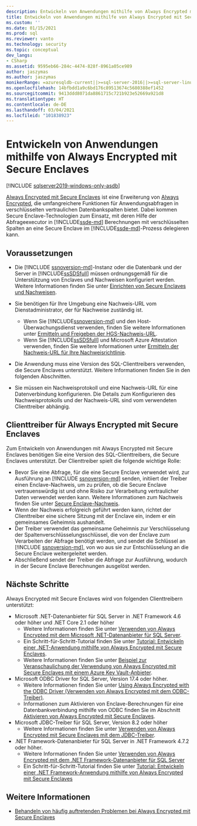 ```yaml
---
description: Entwickeln von Anwendungen mithilfe von Always Encrypted mit Secure Enclaves
title: Entwickeln von Anwendungen mithilfe von Always Encrypted mit Secure Enclaves | Microsoft-Dokumentation
ms.custom: ''
ms.date: 01/15/2021
ms.prod: sql
ms.reviewer: vanto
ms.technology: security
ms.topic: conceptual
dev_langs:
- CSharp
ms.assetid: 9595eb66-284c-4474-828f-8961a05ce989
author: jaszymas
ms.author: jaszymas
monikerRange: =azuresqldb-current||>=sql-server-2016||>=sql-server-linux-2017||=azuresqldb-mi-current
ms.openlocfilehash: 14bfbdd1a9c6bd176c89513674c5680388ef1452
ms.sourcegitcommit: 9413ddd8071da8861715c721b923e52669a921d8
ms.translationtype: HT
ms.contentlocale: de-DE
ms.lasthandoff: 03/04/2021
ms.locfileid: "101838923"
---
```

# <a name="develop-applications-using-always-encrypted-with-secure-enclaves"></a>Entwickeln von Anwendungen mithilfe von Always Encrypted mit Secure Enclaves
[!INCLUDE [sqlserver2019-windows-only-asdb](../../../includes/applies-to-version/sqlserver2019-windows-only-asdb.md)]

[Always Encrypted mit Secure Enclaves](always-encrypted-enclaves.md) ist eine Erweiterung von [Always Encrypted](always-encrypted-database-engine.md), die umfangreichere Funktionen für Anwendungsabfragen in verschlüsselten vertraulichen Datenbankspalten bietet. Dabei kommen Secure Enclave-Technologien zum Einsatz, mit deren Hilfe der Abfrageexecutor in [!INCLUDE[ssde-md](../../../includes/ssde-md.md)] Berechnungen mit verschlüsselten Spalten an eine Secure Enclave im [!INCLUDE[ssde-md](../../../includes/ssde-md.md)]-Prozess delegieren kann.

## <a name="prerequisites"></a>Voraussetzungen

- Die [!INCLUDE [ssnoversion-md](../../../includes/ssnoversion-md.md)]-Instanz oder die Datenbank und der Server in [!INCLUDE[ssSDSfull](../../../includes/sssdsfull-md.md)] müssen ordnungsgemäß für die Unterstützung von Enclaves und Nachweisen konfiguriert werden. Weitere Informationen finden Sie unter [Einrichten von Secure Enclaves und Nachweisen](configure-always-encrypted-enclaves.md#set-up-the-secure-enclave-and-attestation).
- Sie benötigen für Ihre Umgebung eine Nachweis-URL vom Dienstadministrator, der für Nachweise zuständig ist.

  - Wenn Sie [!INCLUDE[ssnoversion-md](../../../includes/ssnoversion-md.md)] und den Host-Überwachungsdienst verwenden, finden Sie weitere Informationen unter [Ermitteln und Freigeben der HGS-Nachweis-URL](../../../relational-databases/security/encryption/always-encrypted-enclaves-host-guardian-service-deploy.md#step-6-determine-and-share-the-hgs-attestation-url).
  - Wenn Sie [!INCLUDE[ssSDSfull](../../../includes/sssdsfull-md.md)] und Microsoft Azure Attestation verwenden, finden Sie weitere Informationen unter [Ermitteln der Nachweis-URL für Ihre Nachweisrichtlinie](./always-encrypted-enclaves.md?view=sql-server-ver15#secure-enclave-attestation).

- Die Anwendung muss eine Version des SQL-Clienttreibers verwenden, die Secure Enclaves unterstützt. Weitere Informationen finden Sie in den folgenden Abschnitten.

- Sie müssen ein Nachweisprotokoll und eine Nachweis-URL für eine Datenverbindung konfigurieren. Die Details zum Konfigurieren des Nachweisprotokolls und der Nachweis-URL sind vom verwendeten Clienttreiber abhängig.

## <a name="client-drivers-for-always-encrypted-with-secure-enclaves"></a>Clienttreiber für Always Encrypted mit Secure Enclaves

Zum Entwickeln von Anwendungen mit Always Encrypted mit Secure Enclaves benötigen Sie eine Version des SQL-Clienttreibers, die Secure Enclaves unterstützt. Der Clienttreiber spielt die folgende wichtige Rolle:

- Bevor Sie eine Abfrage, für die eine Secure Enclave verwendet wird, zur Ausführung an [!INCLUDE [ssnoversion-md](../../../includes/ssnoversion-md.md)] senden, initiiert der Treiber einen Enclave-Nachweis, um zu prüfen, ob die Secure Enclave vertrauenswürdig ist und ohne Risiko zur Verarbeitung vertraulicher Daten verwendet werden kann. Weitere Informationen zum Nachweis finden Sie unter [Secure Enclave-Nachweis](always-encrypted-enclaves.md#secure-enclave-attestation).
- Wenn der Nachweis erfolgreich geführt werden kann, richtet der Clienttreiber eine sichere Sitzung mit der Enclave ein, indem er ein gemeinsames Geheimnis aushandelt.
- Der Treiber verwendet das gemeinsame Geheimnis zur Verschlüsselung der Spaltenverschlüsselungsschlüssel, die von der Enclave zum Verarbeiten der Abfrage benötigt werden, und sendet die Schlüssel an [!INCLUDE [ssnoversion-md](../../../includes/ssnoversion-md.md)], von wo aus sie zur Entschlüsselung an die Secure Enclave weitergeleitet werden. 
- Abschließend sendet der Treiber die Abfrage zur Ausführung, wodurch in der Secure Enclave Berechnungen ausgelöst werden.

## <a name="next-steps"></a>Nächste Schritte

Always Encrypted mit Secure Enclaves wird von folgenden Clienttreibern unterstützt:

- Microsoft .NET-Datenanbieter für SQL Server in .NET Framework 4.6 oder höher und .NET Core 2.1 oder höher 
    - Weitere Informationen finden Sie unter [Verwenden von Always Encrypted mit dem Microsoft .NET-Datenanbieter für SQL Server](../../../connect/ado-net/sql/sqlclient-support-always-encrypted.md).
    - Ein Schritt-für-Schritt-Tutorial finden Sie unter [Tutorial: Entwickeln einer .NET-Anwendung mithilfe von Always Encrypted mit Secure Enclaves](../../../connect/ado-net/sql/tutorial-always-encrypted-enclaves-develop-net-apps.md).
    - Weitere Informationen finden Sie unter [Beispiel zur Veranschaulichung der Verwendung von Always Encrypted mit Secure Enclaves mit einem Azure Key Vault-Anbieter](../../../connect/ado-net/sql/azure-key-vault-enclave-example.md).
- Microsoft ODBC Driver for SQL Server, Version 17.4 oder höher. 
    - Weitere Informationen finden Sie unter [Using Always Encrypted with the ODBC Driver (Verwenden von Always Encrypted mit dem ODBC-Treiber)](../../../connect/odbc/using-always-encrypted-with-the-odbc-driver.md). 
    - Informationen zum Aktivieren von Enclave-Berechnungen für eine Datenbankverbindung mithilfe von ODBC finden Sie im Abschnitt [Aktivieren von Always Encrypted mit Secure Enclaves](../../../connect/odbc/using-always-encrypted-with-the-odbc-driver.md#enabling-always-encrypted-with-secure-enclaves).
- Microsoft JDBC-Treiber für SQL Server, Version 8.2 oder höher
    - Weitere Informationen finden Sie unter [Verwenden von Always Encrypted mit Secure Enclaves mit dem JDBC-Treiber](../../../connect/jdbc/using-always-encrypted-with-secure-enclaves-with-the-jdbc-driver.md).
- .NET Framework-Datenanbieter für SQL Server in .NET Framework 4.7.2 oder höher. 
    - Weitere Informationen finden Sie unter [Verwenden von Always Encrypted mit dem .NET Framework-Datenanbieter für SQL Server](../../../relational-databases/security/encryption/develop-using-always-encrypted-with-net-framework-data-provider.md)
    - Ein Schritt-für-Schritt-Tutorial finden Sie unter [Tutorial: Entwickeln einer .NET Framework-Anwendung mithilfe von Always Encrypted mit Secure Enclaves](../tutorial-always-encrypted-enclaves-develop-net-framework-apps.md)

## <a name="see-also"></a>Weitere Informationen

- [Behandeln von häufig auftretenden Problemen bei Always Encrypted mit Secure Enclaves](always-encrypted-enclaves-troubleshooting.md)